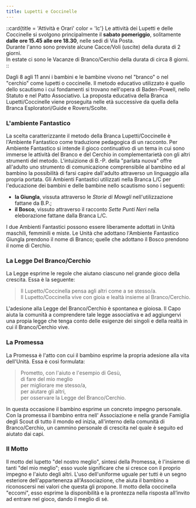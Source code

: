 ```yaml
---
title: Lupetti e Coccinelle
---
```


::card{title = 'Attività e Orari' color = 'lc'}
Le attività dei Lupetti e delle Coccinelle si svolgono principalmente il **sabato pomeriggio**, solitamente **dalle ore 15.45 alle ore 18.30**, nelle sedi di Via Posta.  
Durante l'anno sono previste alcune Cacce/Voli (uscite) della durata di 2 giorni.  
In estate ci sono le Vacanze di Branco/Cerchio della durata di circa 8 giorni.  
::

Dagli 8 agli 11 anni i bambini e le bambine vivono nel "branco" o nel "cerchio" come lupetti o coccinelle. Il metodo educativo utilizzato è quello dello scautismo i cui fondamenti si trovano nell'opera di Baden-Powell, nello Statuto e nel Patto Associativo. La proposta educativa della Branca Lupetti/Coccinelle viene proseguita nelle età successive da quella della Branca Esploratori/Guide e  Rovers/Scolte.

### L'ambiente Fantastico

La scelta caratterizzante il metodo della Branca Lupetti/Coccinelle è l'Ambiente Fantastico come traduzione pedagogica di un racconto. Per Ambiente Fantastico si intende il gioco continuativo di un tema in cui sono immerse le attività del Branco e del Cerchio in complementarietà con gli altri strumenti del metodo. L'intuizione di B.-P. della "parlata nuova" offre all'adulto uno strumento di comunicazione comprensibile al bambino ed al bambino la possibilità  di farsi capire dall'adulto attraverso un linguaggio alla propria portata.
Gli Ambienti Fantastici utilizzati nella Branca L/C per l'educazione dei bambini e delle bambine nello scautismo sono i seguenti: 

- __la Giungla__, vissuta attraverso le _Storie di Mowgli_ nell'utilizzazione fattane da B.P.;
- __il Bosco__, vissuto attraverso il racconto _Sette Punti Neri_ nella eleborazione fattane dalla Branca L/C.

I due Ambienti Fantastici possono essere  liberamente adottati in Unità maschili, femminili e miste. Le Unità che adottano l'Ambiente Fantastico Giungla prendono il nome di Branco; quelle che adottano il  Bosco prendono il nome di Cerchio.

### La Legge Del Branco/Cerchio

La Legge esprime le regole che aiutano ciascuno nel grande gioco della crescita. Essa è la seguente:

>Il Lupetto/Coccinella pensa agli altri come a se stesso/a.  
>Il Lupetto/Coccinella vive con gioia e lealtà insieme al Branco/Cerchio.

L'adesione alla Legge del Branco/Cerchio è spontanea e gioiosa. Il Capo aiuta la comunità a comprendere tale legge associativa e ad aggiungervi una propia legge che tenga conto delle esigenze dei singoli e della realtà in cui il Branco/Cerchio vive.

### La Promessa

La Promessa è l'atto con cui il bambino esprime la propria adesione alla vita dell'Unità. Essa è così formulata:

>Prometto, con l'aiuto e l'esempio di Gesù,  
>di fare del mio meglio   
>per migliorare me stesso/a,  
>per aiutare gli altri,  
>per osservare la Legge del Branco/Cerchio.  

In questa occasione il bambino esprime un concreto impegno personale. Con la promessa il bambino entra nell' Associazione e nella grande Famiglia degli Scout di tutto il mondo ed inizia, all'interno della comunità di Branco/Cerchio, un cammino personale di crescita nel quale è seguito ed aiutato dai capi.

### Il Motto
Il motto del lupetto "del nostro meglio", sintesi della Promessa, è l'insieme di tanti "del mio meglio"; esso vuole significare che si cresce con il  proprio impegno e l'aiuto degli altri. L'uso dell'uniforme uguale per tutti è un  segno esteriore dell'appartenenza all'Associazione, che aiuta il bambino a riconoscersi nei valori che questa gli propone.
Il motto della coccinella "eccomi", esso esprime la disponibilità e la prontezza nella risposta all’invito ad entrare nel gioco, dando il meglio di sé. 